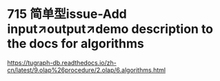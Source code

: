 # 715 简单型issue-Add input↗output↗demo description to the docs for algorithms
https://tugraph-db.readthedocs.io/zh-cn/latest/9.olap%26procedure/2.olap/6.algorithms.html